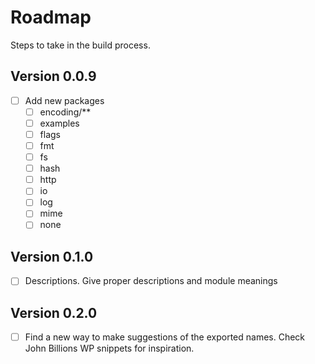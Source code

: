 # Roadmap
Steps to take in the build process.

## Version 0.0.9
- [ ] Add new packages
    - [ ] encoding/**
    - [ ] examples
    - [ ] flags
    - [ ] fmt
    - [ ] fs
    - [ ] hash
    - [ ] http
    - [ ] io
    - [ ] log
    - [ ] mime
    - [ ] none

## Version 0.1.0
- [ ] Descriptions. Give proper descriptions and module meanings

## Version 0.2.0
- [ ] Find a new way to make suggestions of the exported names. Check John Billions WP snippets for inspiration.